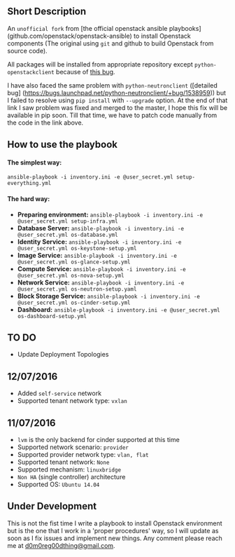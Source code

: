 Short Description
-----------------
An `unofficial fork` from [the official openstack ansible playbooks] (github.com/openstack/openstack-ansible) to install Openstack components (The original using `git` and github to build Openstack from source code). 

All packages will be installed from appropriate repository except `python-openstackclient` because of [this bug](https://bugs.launchpad.net/python-openstackclient/+bug/1560157). 

I have also faced the same problem with `python-neutronclient` ([detailed bug] (https://bugs.launchpad.net/python-neutronclient/+bug/1538959)) but I failed to resolve using `pip install` with `--upgrade` option. At the end of that link I saw problem was fixed and merged to the master, I hope this fix will be available in pip soon. Till that time, we have to patch code manually from the code in the link above.

How to use the playbook
-----------------------

#### The simplest way: 
`ansible-playbook -i inventory.ini -e @user_secret.yml setup-everything.yml`

#### The hard way:

- **Preparing environment:** `ansible-playbook -i inventory.ini -e @user_secret.yml setup-infra.yml`
- **Database Server:** `ansible-playbook -i inventory.ini -e @user_secret.yml os-database.yml`
- **Identity Service:** `ansible-playbook -i inventory.ini -e @user_secret.yml os-keystone-setup.yml`
- **Image Service:** `ansible-playbook -i inventory.ini -e @user_secret.yml os-glance-setup.yml`
- **Compute Service:** `ansible-playbook -i inventory.ini -e @user_secret.yml os-nova-setup.yml`
- **Network Service:** `ansible-playbook -i inventory.ini -e @user_secret.yml os-neutron-setup.yaml`
- **Block Storage Service:** `ansible-playbook -i inventory.ini -e @user_secret.yml os-cinder-setup.yml`
- **Dashboard:**  `ansible-playbook -i inventory.ini -e @user_secret.yml os-dashboard-setup.yml`

TO DO
------

* Update Deployment Topologies

12/07/2016
----------

* Added `self-service` network
* Supported tenant network type: `vxlan`

11/07/2016
----------

* `lvm` is the only backend for cinder supported at this time
* Supported network scenario: `provider`
* Supported provider network type: `vlan, flat`
* Supported tenant network: `None`
* Supported mechanism: `linuxbridge`
* `Non HA` (single controller) architecture
* Supported OS: `Ubuntu 14.04`

Under Development
-----------------

This is not the fist time I write a playbook to install Openstack environment but is the one that I work in a 'proper procedures' way, so I will update as soon as I fix issues and implement new things. Any comment please reach me at d0m0reg00dthing@gmail.com.
